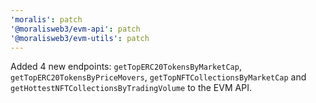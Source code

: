 ```yaml
---
'moralis': patch
'@moralisweb3/evm-api': patch
'@moralisweb3/evm-utils': patch
---
```


Added 4 new endpoints: `getTopERC20TokensByMarketCap`, `getTopERC20TokensByPriceMovers`, `getTopNFTCollectionsByMarketCap` and `getHottestNFTCollectionsByTradingVolume` to the EVM API.
